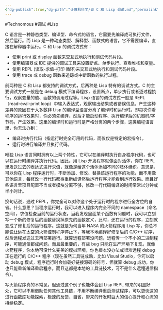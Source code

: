 ```yaml
---
{"dg-publish":true,"dg-path":"计算机科学/谈 C 和 Lisp 调试.md","permalink":"/计算机科学/谈 C 和 Lisp 调试/","created":"2023-03-14T16:59:32.000+08:00","updated":"2024-05-11T11:01:54.000+08:00"}
---
```


#Technomous #调试 #Lisp 

C 语言是一种静态类型、编译型、命令式的语言，它需要先编译成可执行文件，然后运行。而 Lisp 是一种动态类型、解释型、函数式的语言，它不需要编译，直接在解释器中运行。C 和 Lisp 的调试方式有：

* 使用 print 或 display 函数来交互式地执行和测试代码片段。
* 使用编辑器或 IDE 提供的调试工具来设置断点、单步执行、查看堆栈和变量。
* 使用 REPL (读取-求值-打印 循环)来交互式地执行和测试代码片段。
* 使用 trace 或 debug 函数来追踪或中断函数的执行过程。

前两种是 C 和 Lisp 都支持的调试方式，后两种是 Lisp 特有的调试方式。C 的主要调试方式一般是在 debug 模式下编译程序，设置断点，单步执行或者逐过程执行，观察变量的值、函数的调用过程等。Lisp 语言的调试方式一般是 REPL（read-eval-print loop）中输入表达式，观察输出结果或者错误信息。产生这种差异的原因在于大多数非 Lisp 的编译型语言分离了编译时和运行时。即每次你看程序的运行效果时，你必须先编译，然后才能启动程序、执行编译后的机器码/字节码，产生效果。这里的编译时和运行时是严格分离的两个步骤，这类编程语言里，你无法办到：

- 编译时执行代码（指运行时完全可用的代码，而仅仅是特定的宏指令）。
- 运行时进行编译并且执行代码。

唯独 Lisp 语言同时拥有以上两个特性，它可以在编译时执行自身程序代码，也可以在运行时编译并执行代码。因此，用 Lisp 开发程序就像面对活体，你在 REPL 里发送过去的表达式进行求值，就像是给这个活体添加不同的肢体组织。意思是，可以你在 Lisp 程序运行时，不断添加、修改、替换该运行程序的功能，而不用像其他语言，每修改一行代码都得重新编译然后运行程序才能看到运行效果。而且好些语言里项目配置不当或者模块分离不够，修改一行代码编译的时间常常以分钟或半小时计。

换句话说，通过 REPL，你完全可以对你这个处于运行时的程序进行全方位的自省。什么意思？当程序运行时，我可以进入程序内完全不同的 namespace（命名空间），求值检查当前的运行状态，当我发现里面某个函数有问题时，我可以立刻写一个新的修复后的函数替换掉原先的函数定义，此时，还在运行的程序，立刻就变成了修复后的运行程序。这就是为何当年 NASA 的火箭程序用 Lisp 写，你总不能说让远在太空的火箭控制程序停止下，等我本地编译好修复后的 C/C++ 程序，然后远程发送过去再部署运行。就算远程部署没问题，远程传一个不小的二进制程序，可能通信都成问题。而且最重要的，有些 bug 只能在生产环境下复现，就像火箭程序，你本地可没什么完美的模拟环境，你也根本没办法或很难远程 debug 正在运行的 C/C++ 程序（现在虽然工具链成熟，比如 Visual Studio，你可以启动 debug 模式，程序运行时会加载好链接源码的符号，但就算 debug 成功，你也只能重新编译重启程序，而且这都是本地的工具链技术，可不是什么远程通信指令）。

写火箭程序真的不常见，但通过这个例子也能体会到 Lisp REPL 带来的明显好处，它可以不用借助任何其他工具链，不用不断编译重启测试程序，可以更快速的进行函数库功能探索，极速的反馈、自省，带来的开发时巨大的信心提升和心流的持续稳定。



